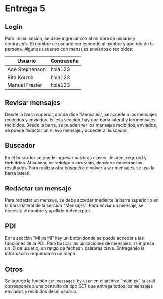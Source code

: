 # Entrega 5

## Login

Para iniciar sesión, se debe ingresar con el nombre de usuario y contraseña. El nombre de usuario corresponde al nombre y apellido de la persona. Algunos usuarios con mensajes enviados o recibidos:

| Usuario         | Contraseña  |
|-----------------|-------------|
| Ace Stephenson  | hola123     |
| Rita Kouma      | hola123     |
| Manuel Frazier  | hola123     |


## Revisar mensajes

Desde la barra superior, donde dice "Mensajes", se accede a los mensajes recibidos y enviados. En esa sección, hay una barra lateral y los mensajes recibidos. Desde la barra, se pueden ver los mensajes recibidos, enviados, se puede redactar un nuevo mensaje y acceder al buscador.

## Buscador

En el buscador se puede ingresar palabras claves: desired, required y forbidden. Al buscar, se redirige a otra vista, donde se muestran los resultados. Para realizar otra búsqueda o volver a ver mensajes, se usa la barra lateral.

## Redactar un mensaje

Para redactar un mensaje, se debe acceder mediante la barra superior o en la barra lateral de la sección "Mensajes". Para enviar un mensaje, se necesita el nombre y apellido del receptor.

## PDI

En la sección "Mi perfil" hay un botón donde se puede acceder a las funciones de la PDI. Para buscar las ubicaciones de mensajes, se ingresa un ID de usuario, un rango de fechas y palabras clave. Entregando la información requerida en un mapa


## Otros

Se agregó la función ``get_messages_by_user`` en el archivo "main.py" la cual corresponde a una consulta de tipo GET que entrega todos los mensajes enviados y recibidos de un usuario.

